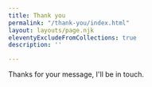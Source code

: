 ```yaml
---
title: Thank you
permalink: "/thank-you/index.html"
layout: layouts/page.njk
eleventyExcludeFromCollections: true
description: ''

---
```

Thanks for your message, I'll be in touch.